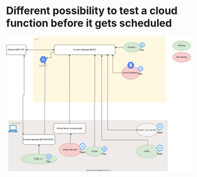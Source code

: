 # Different possibility to test a cloud function before it gets scheduled

![Self-editing Diagram](https://github.com/aarfe/Blog/blob/master/CloudFunction_development.svg)
